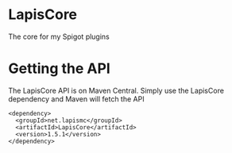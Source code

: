 # LapisCore
The core for my Spigot plugins

# Getting the API
The LapisCore API is on Maven Central.
Simply use the LapisCore dependency and Maven will fetch the API

```
<dependency>
  <groupId>net.lapismc</groupId>
  <artifactId>LapisCore</artifactId>
  <version>1.5.1</version>
</dependency>
```
